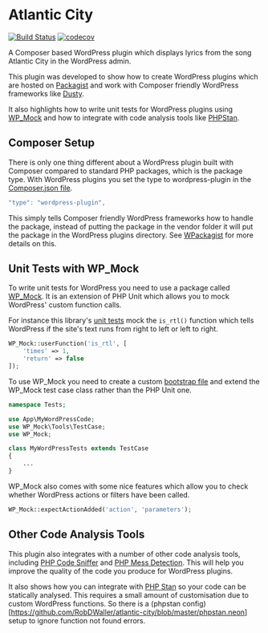 # Atlantic City

[![Build Status](https://travis-ci.org/RobDWaller/atlantic-city.svg?branch=master)](https://travis-ci.org/RobDWaller/atlantic-city) [![codecov](https://codecov.io/gh/RobDWaller/atlantic-city/branch/master/graph/badge.svg)](https://codecov.io/gh/RobDWaller/atlantic-city)

A Composer based WordPress plugin which displays lyrics from the song Atlantic City in the WordPress admin.

This plugin was developed to show how to create WordPress plugins which are hosted on [Packagist](https://packagist.org/) and work with Composer friendly WordPress frameworks like [Dusty](https://packagist.org/packages/rbdwllr/dusty).

It also highlights how to write unit tests for WordPress plugins using [WP_Mock](https://packagist.org/packages/10up/wp_mock) and how to integrate with code analysis tools like [PHPStan](https://packagist.org/packages/phpstan/phpstan).

## Composer Setup

There is only one thing different about a WordPress plugin built with Composer compared to standard PHP packages, which is the package type. With WordPress plugins you set the type to wordpress-plugin in the [Composer.json file](https://github.com/RobDWaller/atlantic-city/blob/master/composer.json).

```javascript
"type": "wordpress-plugin",
```

This simply tells Composer friendly WordPress frameworks how to handle the package, instead of putting the package in the vendor folder it will put the package in the WordPress plugins directory. See [WPackagist](https://wpackagist.org/) for more details on this.

## Unit Tests with WP_Mock

To write unit tests for WordPress you need to use a package called [WP_Mock](https://packagist.org/packages/10up/wp_mock). It is an extension of PHP Unit which allows you to mock WordPress' custom function calls.

For instance this library's [unit tests](https://github.com/RobDWaller/atlantic-city/blob/master/tests/AtlanticCityTest.php) mock the `is_rtl()` function which tells WordPress if the site's text runs from right to left or left to right.

```php
WP_Mock::userFunction('is_rtl', [
    'times' => 1,
    'return' => false
]);
```

To use WP_Mock you need to create a custom [bootstrap file](https://github.com/RobDWaller/atlantic-city/blob/master/tests/bootstrap.php) and extend the WP_Mock test case class rather than the PHP Unit one.

```php
namespace Tests;

use App\MyWordPressCode;
use WP_Mock\Tools\TestCase;
use WP_Mock;

class MyWordPressTests extends TestCase
{
    ...
}
```

WP_Mock also comes with some nice features which allow you to check whether WordPress actions or filters have been called.

```php
WP_Mock::expectActionAdded('action', 'parameters');
```

## Other Code Analysis Tools

This plugin also integrates with a number of other code analysis tools, including [PHP Code Sniffer](https://packagist.org/packages/squizlabs/php_codesniffer) and [PHP Mess Detection](https://packagist.org/packages/phpmd/phpmd). This will help you improve the quality of the code you produce for WordPress plugins.

It also shows how you can integrate with [PHP Stan](https://packagist.org/packages/phpstan/phpstan) so your code can be statically analysed. This requires a small amount of customisation due to custom WordPress functions. So there is a (phpstan config)[https://github.com/RobDWaller/atlantic-city/blob/master/phpstan.neon] setup to ignore function not found errors.
